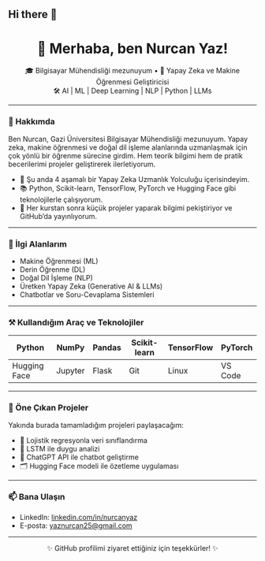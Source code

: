 ## Hi there 👋

<h1 align="center">👋 Merhaba, ben Nurcan Yaz!</h1>

<p align="center">
🎓 Bilgisayar Mühendisliği mezunuyum • 🤖 Yapay Zeka ve Makine Öğrenmesi Geliştiricisi <br>
🛠️ AI | ML | Deep Learning | NLP | Python | LLMs <br>
</p>

---

### 🚀 Hakkımda

Ben Nurcan, Gazi Üniversitesi Bilgisayar Mühendisliği mezunuyum. Yapay zeka, makine öğrenmesi ve doğal dil işleme alanlarında uzmanlaşmak için çok yönlü bir öğrenme sürecine girdim. Hem teorik bilgimi hem de pratik becerilerimi projeler geliştirerek ilerletiyorum.

- 🔭 Şu anda 4 aşamalı bir Yapay Zeka Uzmanlık Yolculuğu içerisindeyim.
- 📚 Python, Scikit-learn, TensorFlow, PyTorch ve Hugging Face gibi teknolojilerle çalışıyorum.
- 🌱 Her kurstan sonra küçük projeler yaparak bilgimi pekiştiriyor ve GitHub’da yayınlıyorum.

---

### 🧠 İlgi Alanlarım

- Makine Öğrenmesi (ML)
- Derin Öğrenme (DL)
- Doğal Dil İşleme (NLP)
- Üretken Yapay Zeka (Generative AI & LLMs)
- Chatbotlar ve Soru-Cevaplama Sistemleri

---

### ⚒️ Kullandığım Araç ve Teknolojiler

| Python | NumPy | Pandas | Scikit-learn | TensorFlow | PyTorch |
|--------|-------|--------|---------------|-------------|---------|
| Hugging Face | Jupyter | Flask | Git | Linux | VS Code |

---

### 📌 Öne Çıkan Projeler

Yakında burada tamamladığım projeleri paylaşacağım:
- 🎯 Lojistik regresyonla veri sınıflandırma
- 🧠 LSTM ile duygu analizi
- 💬 ChatGPT API ile chatbot geliştirme
- 🗂️ Hugging Face modeli ile özetleme uygulaması

---

### 📫 Bana Ulaşın

- LinkedIn: [linkedin.com/in/nurcanyaz](https://www.linkedin.com/in/nurcanyaz)
- E-posta: yaznurcan25@gmail.com

---

<p align="center">
✨ GitHub profilimi ziyaret ettiğiniz için teşekkürler! ✨
</p>
